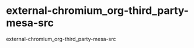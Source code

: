 external-chromium_org-third_party-mesa-src
==========================================

external-chromium_org-third_party-mesa-src
